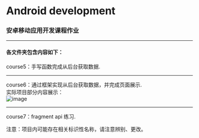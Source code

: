 # Android development
### 安卓移动应用开发课程作业
***
#### 各文件夹包含内容如下：

course5：手写函数完成从后台获取数据.  
***
course6：通过框架实现从后台获取数据，并完成页面展示.  
实际项目部分内容展示：  
![image](https://github.com/xiaokangkang35/Android_practice/blob/master/image/course6.jpg)  
***
course7：fragment api 练习.

注意：项目内可能存在相关标识性名称，请注意辨别、更改。
